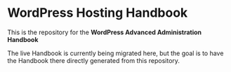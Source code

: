 # WordPress Hosting Handbook

This is the repository for the **WordPress Advanced Administration Handbook**

The live Handbook is currently being migrated here, but the goal is to have the Handbook there directly generated from this repository.
